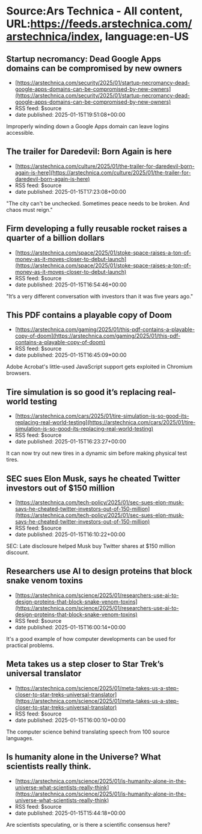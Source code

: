 # Source:Ars Technica - All content, URL:https://feeds.arstechnica.com/arstechnica/index, language:en-US

## Startup necromancy: Dead Google Apps domains can be compromised by new owners
 - [https://arstechnica.com/security/2025/01/startup-necromancy-dead-google-apps-domains-can-be-compromised-by-new-owners](https://arstechnica.com/security/2025/01/startup-necromancy-dead-google-apps-domains-can-be-compromised-by-new-owners)
 - RSS feed: $source
 - date published: 2025-01-15T19:51:08+00:00

Improperly winding down a Google Apps domain can leave logins accessible.

## The trailer for Daredevil: Born Again is here
 - [https://arstechnica.com/culture/2025/01/the-trailer-for-daredevil-born-again-is-here](https://arstechnica.com/culture/2025/01/the-trailer-for-daredevil-born-again-is-here)
 - RSS feed: $source
 - date published: 2025-01-15T17:23:08+00:00

"The city can't be unchecked. Sometimes peace needs to be broken. And chaos must reign."

## Firm developing a fully reusable rocket raises a quarter of a billion dollars
 - [https://arstechnica.com/space/2025/01/stoke-space-raises-a-ton-of-money-as-it-moves-closer-to-debut-launch](https://arstechnica.com/space/2025/01/stoke-space-raises-a-ton-of-money-as-it-moves-closer-to-debut-launch)
 - RSS feed: $source
 - date published: 2025-01-15T16:54:46+00:00

"It’s a very different conversation with investors than it was five years ago."

## This PDF contains a playable copy of Doom
 - [https://arstechnica.com/gaming/2025/01/this-pdf-contains-a-playable-copy-of-doom](https://arstechnica.com/gaming/2025/01/this-pdf-contains-a-playable-copy-of-doom)
 - RSS feed: $source
 - date published: 2025-01-15T16:45:09+00:00

Adobe Acrobat's little-used JavaScript support gets exploited in Chromium browsers.

## Tire simulation is so good it’s replacing real-world testing
 - [https://arstechnica.com/cars/2025/01/tire-simulation-is-so-good-its-replacing-real-world-testing](https://arstechnica.com/cars/2025/01/tire-simulation-is-so-good-its-replacing-real-world-testing)
 - RSS feed: $source
 - date published: 2025-01-15T16:23:27+00:00

It can now try out new tires in a dynamic sim before making physical test tires.

## SEC sues Elon Musk, says he cheated Twitter investors out of $150 million
 - [https://arstechnica.com/tech-policy/2025/01/sec-sues-elon-musk-says-he-cheated-twitter-investors-out-of-150-million](https://arstechnica.com/tech-policy/2025/01/sec-sues-elon-musk-says-he-cheated-twitter-investors-out-of-150-million)
 - RSS feed: $source
 - date published: 2025-01-15T16:10:22+00:00

SEC: Late disclosure helped Musk buy Twitter shares at $150 million discount.

## Researchers use AI to design proteins that block snake venom toxins
 - [https://arstechnica.com/science/2025/01/researchers-use-ai-to-design-proteins-that-block-snake-venom-toxins](https://arstechnica.com/science/2025/01/researchers-use-ai-to-design-proteins-that-block-snake-venom-toxins)
 - RSS feed: $source
 - date published: 2025-01-15T16:00:14+00:00

It's a good example of how computer developments can be used for practical problems.

## Meta takes us a step closer to Star Trek’s universal translator
 - [https://arstechnica.com/science/2025/01/meta-takes-us-a-step-closer-to-star-treks-universal-translator](https://arstechnica.com/science/2025/01/meta-takes-us-a-step-closer-to-star-treks-universal-translator)
 - RSS feed: $source
 - date published: 2025-01-15T16:00:10+00:00

The computer science behind translating speech from 100 source languages.

## Is humanity alone in the Universe? What scientists really think.
 - [https://arstechnica.com/science/2025/01/is-humanity-alone-in-the-universe-what-scientists-really-think](https://arstechnica.com/science/2025/01/is-humanity-alone-in-the-universe-what-scientists-really-think)
 - RSS feed: $source
 - date published: 2025-01-15T15:44:18+00:00

Are scientists speculating, or is there a scientific consensus here?

